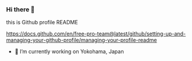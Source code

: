 ### Hi there 👋

this is Github profile README 

https://docs.github.com/en/free-pro-team@latest/github/setting-up-and-managing-your-github-profile/managing-your-profile-readme
 
- 🔭  I’m currently working on Yokohama, Japan
